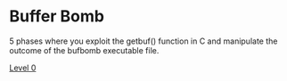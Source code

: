 Buffer Bomb
===========
5 phases where you exploit the getbuf() function in C and manipulate the outcome of the bufbomb executable file.

[Level 0](./level0.md)

